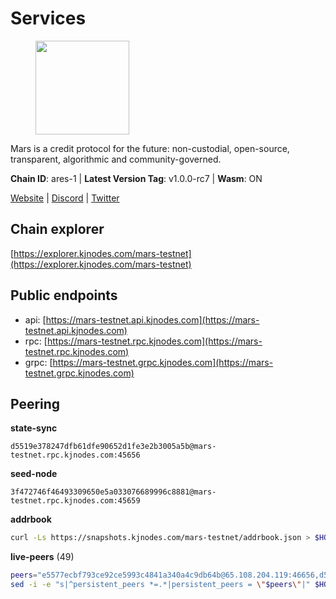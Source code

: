 # Services

<figure><img src="https://raw.githubusercontent.com/kj89/testnet_manuals/main/pingpub/logos/mars.png" width="150" alt=""><figcaption></figcaption></figure>

Mars is a credit protocol for the future: non-custodial,  open-source, transparent, algorithmic and community-governed.

**Chain ID**: ares-1 | **Latest Version Tag**: v1.0.0-rc7 | **Wasm**: ON

[Website](https://marsprotocol.io) | [Discord](https://discord.gg/marsprotocol) | [Twitter](https://twitter.com/mars_protocol)


## Chain explorer
[https://explorer.kjnodes.com/mars-testnet](https://explorer.kjnodes.com/mars-testnet)

## Public endpoints

* api: [https://mars-testnet.api.kjnodes.com](https://mars-testnet.api.kjnodes.com)
* rpc: [https://mars-testnet.rpc.kjnodes.com](https://mars-testnet.rpc.kjnodes.com)
* grpc: [https://mars-testnet.grpc.kjnodes.com](https://mars-testnet.grpc.kjnodes.com)

## Peering

**state-sync**

```text
d5519e378247dfb61dfe90652d1fe3e2b3005a5b@mars-testnet.rpc.kjnodes.com:45656
```

**seed-node**

```text
3f472746f46493309650e5a033076689996c8881@mars-testnet.rpc.kjnodes.com:45659
```

**addrbook**
```bash
curl -Ls https://snapshots.kjnodes.com/mars-testnet/addrbook.json > $HOME/.mars/config/addrbook.json
```

**live-peers** (49)
```bash
peers="e5577ecbf793ce92ce5993c4841a340a4c9db64b@65.108.204.119:46656,d5519e378247dfb61dfe90652d1fe3e2b3005a5b@65.109.68.190:45656,db6231aafffcd7dff070d76771a9b77dd3ac6521@85.173.113.198:27656,ac73f0ba9b2111a83abe35cf12b361c360ce7e24@185.219.142.32:17656,2e84f06c036aa675a24a4242636cdda1639af800@20.165.200.238:20656,a841d3e526089172867a73b709fd14e1d9fb87bd@65.108.231.124:22656,f1bc9d703500d54fdc2802552d2e31449028dea7@148.251.53.202:26656,f7eee27edda4fad9a4ce6335d6adc9d5538435db@109.123.248.28:26656,47d54bd8e24c7755e24203abd3e10caebadde2d4@185.177.116.156:20656,005d02c48d411f0564bb285b5e8253609dd29cf2@65.109.82.106:22656,a5b29b2751482f1a19317abe2086b547d3ef14fd@49.12.216.13:60556,cbe8b74723f5507fb12c81ac263f11eeda0f0c7b@65.109.88.178:26656,f9855d1a7be36a228035358fc3ab7f3ce7353e5a@65.109.24.121:26656,eab3633d86f723e46d3244a95ec3e5a89fdbb51b@67.217.60.198:11124,80acdd63b59b681d4c7d2fceea80beaa29c82d99@178.250.154.15:26456,9738dba326613b2514c0a658d884ae651d08b28e@144.91.70.120:34656,623c251c62187b9c1526de2ca944529873ec0aa6@92.255.176.91:36656,08076453488caf03c5d391edcc124b31c558ad23@65.109.85.225:7240,8acb52f684ec6adf59b8a5dcda4d50278b078367@65.109.52.56:22656,2fb0eb08adb9ea1f7965efb65974948e8c234fef@116.202.165.116:33656,c5a39b97f56d73185ceb904899c65ad8d1390364@199.175.98.135:26656,44f2ce33780b591a046bfaff0a35f0332c44d1b8@95.217.35.186:60756,c36d220f73090c242dc5e309695d2c379ee09462@188.166.218.88:20656,5c2a752c9b1952dbed075c56c600c3a79b58c395@95.214.53.233:27056,13066720a4fa7e84a2011580834a63c7c6bff59d@188.166.244.23:20656,ade06676777863cb7d360852616085761a68c544@46.4.53.94:26656,eae08499096faf872ec686c0b5d66a7ad5ad510b@159.223.69.75:20656,8f50c04195cc82d0da34e33cfeb0daa694b14479@65.108.105.48:18556,e26ac62d4b4339bd8863c59027583c1f9a085675@185.225.232.196:22656,1a32cf8556822038e6dccb368ac998dc14df470d@89.163.142.196:26656,0f5368092336830876cd9cc2219a6663c4e56b07@95.216.7.169:36656,aea09eb8f366e388ca74e3f3ffe6909d5c89d1b9@95.214.55.155:22656,09203a69a212cba7516c9928800fb7de4dc7b52b@159.69.138.47:33656,e4662fe7ec1a724063fa10654da1581a722dba0b@138.2.95.245:20656,e4eb9bbddb53a2bc93c0c0878541e8840ad9f3ec@217.76.50.155:20656,c5c50697d6438a5201ab460f38c130aed88fd214@212.23.222.126:26656,5bca99161a02e45e9e3fe6303728f8fd13d3d9d8@65.108.69.68:26757,14ba3b19424301a6bb58c27663a0323a81866d5d@134.122.82.186:26656,a446002f40b926db596deb7bae9ed3fe04af1c2e@65.108.206.215:17656,9cbfc4ce6f6825e31f4fa517bbe853bd98449c7b@37.187.78.201:45656,0dfb092da1c0f8abe4005d994ba1ef91f316c321@178.54.78.180:26656,477bff4158868fdaac02b014b0c54b2012c15bdd@35.228.150.232:26656,9c55f0518b9cb5c4000a7229707f00b787003757@192.99.14.194:26656,f487ab9ef00212a6e0763ab10e64658e1f14a1fc@38.242.235.176:46656,931d82351a5b96a1e9838008636b98c6e6b530bc@65.108.225.158:18556,f712f3f0346fa9376f89c34715cf52d93c27ba13@148.251.91.185:26656,d198dc2664640c557f1517f1b61e2255a4a572f8@138.197.15.201:20656,f0553f0d589675d7fa43fd484eb3d0f426129e8d@199.175.98.115:26656,0a589d1ce953bb7acaaf5aa9002dfac36fc42649@199.175.98.136:26656"
sed -i -e "s|^persistent_peers *=.*|persistent_peers = \"$peers\"|" $HOME/.mars/config/config.toml
```
